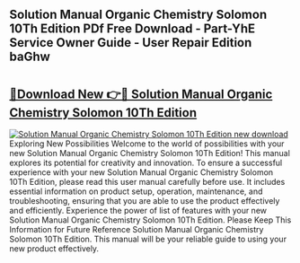 ## Solution Manual Organic Chemistry Solomon 10Th Edition PDf Free Download - Part-YhE Service Owner Guide - User Repair Edition baGhw

# <h2><a href="http://bc75234.oget.top/?id=Solution+Manual+Organic+Chemistry+Solomon+10Th+Edition">🔗Download New 👉🔴 Solution Manual Organic Chemistry Solomon 10Th Edition</a></h2>

[![Solution Manual Organic Chemistry Solomon 10Th Edition new download](https://i.imgur.com/5g1atiW.png)](http://bc75234.oget.top/?id=Solution+Manual+Organic+Chemistry+Solomon+10Th+Edition)
Exploring New Possibilities Welcome to the world of possibilities with your new Solution Manual Organic Chemistry Solomon 10Th Edition! This manual explores its potential for creativity and innovation. To ensure a successful experience with your new Solution Manual Organic Chemistry Solomon 10Th Edition, please read this user manual carefully before use. It includes essential information on product setup, operation, maintenance, and troubleshooting, ensuring that you are able to use the product effectively and efficiently. Experience the power of list of features with your new Solution Manual Organic Chemistry Solomon 10Th Edition. Please Keep This Information for Future Reference Solution Manual Organic Chemistry Solomon 10Th Edition. This manual will be your reliable guide to using your new product effectively.
